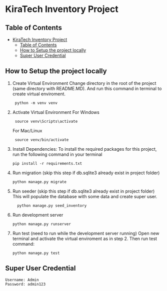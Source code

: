 # KiraTech Inventory Project

## Table of Contents
- [KiraTech Inventory Project](#kiratech-inventory-project)
  - [Table of Contents](#table-of-contents)
  - [How to Setup the project locally](#how-to-setup-the-project-locally)
  - [Super User Credential](#super-user-credential)

## How to Setup the project locally

1. Create Virtual Environment
   Change directory in the root of the project (same directory with README.MD). And run this command in terminal to create virtual enviroment.
   ```
    python -m venv venv
   ```

2. Activate Virtual Environment
   For Windows
   ```
    source venv\Scripts\activate
   ```
   For Mac/Linux
   ```
    source venv/bin/activate
   ```
3. Install Dependencies:
   To install the required packages for this project, run the following command in your terminal
   ```
   pip install -r requirements.txt
   ```
4. Run migration (skip this step if db.sqlite3 already exist in project folder)
   ```
   python manage.py migrate
   ```

5. Run seeder (skip this step if db.sqlite3 already exist in project folder)
   This will populate the database with some data and create super user.
    ```
      python manage.py seed_inventory
    ```
6. Run development server
   ```
   python manage.py runserver
   ```
7. Run test (need to run while the development server running)
   Open new terminal and activate the virtual enviroment as in step 2. Then run test command:
   ```
   python manage.py test
   ```

## Super User Credential
   ```
   Username: Admin
   Password: admin123
   ```
